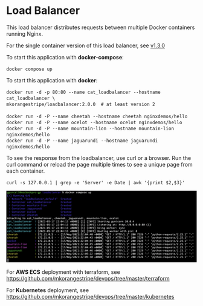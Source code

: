 # Load Balancer

This load balancer distributes requests between multiple Docker containers running Nginx.

For the single container version of this load balancer, see [v1.3.0](https://github.com/mkorangestripe/loadbalancer/tree/v1.3.0)

To start this application with **docker-compose**:

```shell script
docker compose up
```

To start this application with **docker**:

```shell script
docker run -d -p 80:80 --name cat_loadbalancer --hostname cat_loadbalancer \
mkorangestripe/loadbalancer:2.0.0  # at least version 2

docker run -d -P --name cheetah --hostname cheetah nginxdemos/hello
docker run -d -P --name ocelot --hostname ocelot nginxdemos/hello
docker run -d -P --name mountain-lion --hostname mountain-lion nginxdemos/hello
docker run -d -P --name jaguarundi --hostname jaguarundi nginxdemos/hello
```

To see the response from the loadbalancer, use curl or a browser.  Run the curl command or reload the page multiple times to see a unique page from each container.

```shell script
curl -s 127.0.0.1 | grep -e 'Server' -e Date | awk '{print $2,$3}'
```

![Output from docker compose](sample-output/docker-compose-cat-loadbalancer.png)

For **AWS ECS** deployment with terraform, see https://github.com/mkorangestripe/devops/tree/master/terraform

For **Kubernetes** deployment, see https://github.com/mkorangestripe/devops/tree/master/kubernetes